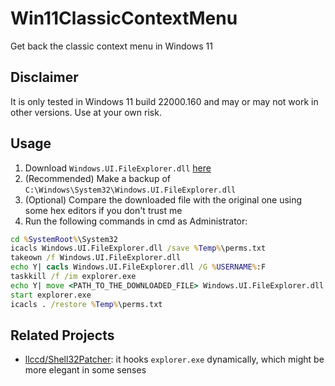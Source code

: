 # Win11ClassicContextMenu

Get back the classic context menu in Windows 11

## Disclaimer

It is only tested in Windows 11 build 22000.160 and may or may not work in other versions. Use at your own risk.

## Usage

1. Download `Windows.UI.FileExplorer.dll` [here](https://github.com/winderica/Win11ClassicContextMenu/releases)
2. (Recommended) Make a backup of `C:\Windows\System32\Windows.UI.FileExplorer.dll`
3. (Optional) Compare the downloaded file with the original one using some hex editors if you don't trust me
4. Run the following commands in cmd as Administrator:
```bat
cd %SystemRoot%\System32
icacls Windows.UI.FileExplorer.dll /save %Temp%\perms.txt
takeown /f Windows.UI.FileExplorer.dll
echo Y| cacls Windows.UI.FileExplorer.dll /G %USERNAME%:F
taskkill /f /im explorer.exe
echo Y| move <PATH_TO_THE_DOWNLOADED_FILE> Windows.UI.FileExplorer.dll
start explorer.exe
icacls . /restore %Temp%\perms.txt
```

## Related Projects

* [llccd/Shell32Patcher](https://github.com/llccd/Shell32Patcher): it hooks `explorer.exe` dynamically, which might be more elegant in some senses

